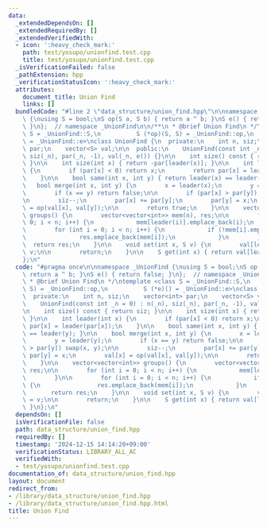 ```yaml
---
data:
  _extendedDependsOn: []
  _extendedRequiredBy: []
  _extendedVerifiedWith:
  - icon: ':heavy_check_mark:'
    path: test/yosupo/unionfind.test.cpp
    title: test/yosupo/unionfind.test.cpp
  _isVerificationFailed: false
  _pathExtension: hpp
  _verificationStatusIcon: ':heavy_check_mark:'
  attributes:
    document_title: Union Find
    links: []
  bundledCode: "#line 2 \"data_structure/union_find.hpp\"\n\nnamespace _UnionFind\
    \ {\nusing S = bool;\nS op(S a, S b) { return a ^ b; }\nS e() { return false;\
    \ }\n};  // namespace _UnionFind\n\n/**\n * @brief Union Find\n */\ntemplate <class\
    \ S = _UnionFind::S,\n          S (*op)(S, S) = _UnionFind::op,\n          S (*e)()\
    \ = _UnionFind::e>\nclass UnionFind {\n  private:\n    int n, siz;\n    vector<int>\
    \ par;\n    vector<S> val;\n\n  public:\n    UnionFind(const int _n = 0) : n(_n),\
    \ siz(_n), par(_n, -1), val(_n, e()) {}\n\n    int size() const { return siz;\
    \ }\n\n    int size(int x) { return -par[leader(x)]; }\n\n    int leader(int x)\
    \ {\n        if (par[x] < 0) return x;\n        return par[x] = leader(par[x]);\n\
    \    }\n\n    bool same(int x, int y) { return leader(x) == leader(y); }\n\n \
    \   bool merge(int x, int y) {\n        x = leader(x);\n        y = leader(y);\n\
    \        if (x == y) return false;\n\n        if (par[x] > par[y]) swap(x, y);\n\
    \n        siz--;\n        par[x] += par[y];\n        par[y] = x;\n        val[x]\
    \ = op(val[x], val[y]);\n\n        return true;\n    }\n\n    vector<vector<int>>\
    \ groups() {\n        vector<vector<int>> mem(n), res;\n\n        for (int i =\
    \ 0; i < n; i++) {\n            mem[leader(i)].emplace_back(i);\n        }\n\n\
    \        for (int i = 0; i < n; i++) {\n            if (!mem[i].empty()) {\n \
    \               res.emplace_back(mem[i]);\n            }\n        }\n\n      \
    \  return res;\n    }\n\n    void set(int x, S v) {\n        val[leader(x)] =\
    \ v;\n\n        return;\n    }\n\n    S get(int x) { return val[leader(x)]; }\n\
    };\n"
  code: "#pragma once\n\nnamespace _UnionFind {\nusing S = bool;\nS op(S a, S b) {\
    \ return a ^ b; }\nS e() { return false; }\n};  // namespace _UnionFind\n\n/**\n\
    \ * @brief Union Find\n */\ntemplate <class S = _UnionFind::S,\n          S (*op)(S,\
    \ S) = _UnionFind::op,\n          S (*e)() = _UnionFind::e>\nclass UnionFind {\n\
    \  private:\n    int n, siz;\n    vector<int> par;\n    vector<S> val;\n\n  public:\n\
    \    UnionFind(const int _n = 0) : n(_n), siz(_n), par(_n, -1), val(_n, e()) {}\n\
    \n    int size() const { return siz; }\n\n    int size(int x) { return -par[leader(x)];\
    \ }\n\n    int leader(int x) {\n        if (par[x] < 0) return x;\n        return\
    \ par[x] = leader(par[x]);\n    }\n\n    bool same(int x, int y) { return leader(x)\
    \ == leader(y); }\n\n    bool merge(int x, int y) {\n        x = leader(x);\n\
    \        y = leader(y);\n        if (x == y) return false;\n\n        if (par[x]\
    \ > par[y]) swap(x, y);\n\n        siz--;\n        par[x] += par[y];\n       \
    \ par[y] = x;\n        val[x] = op(val[x], val[y]);\n\n        return true;\n\
    \    }\n\n    vector<vector<int>> groups() {\n        vector<vector<int>> mem(n),\
    \ res;\n\n        for (int i = 0; i < n; i++) {\n            mem[leader(i)].emplace_back(i);\n\
    \        }\n\n        for (int i = 0; i < n; i++) {\n            if (!mem[i].empty())\
    \ {\n                res.emplace_back(mem[i]);\n            }\n        }\n\n \
    \       return res;\n    }\n\n    void set(int x, S v) {\n        val[leader(x)]\
    \ = v;\n\n        return;\n    }\n\n    S get(int x) { return val[leader(x)];\
    \ }\n};\n"
  dependsOn: []
  isVerificationFile: false
  path: data_structure/union_find.hpp
  requiredBy: []
  timestamp: '2024-12-15 14:14:20+09:00'
  verificationStatus: LIBRARY_ALL_AC
  verifiedWith:
  - test/yosupo/unionfind.test.cpp
documentation_of: data_structure/union_find.hpp
layout: document
redirect_from:
- /library/data_structure/union_find.hpp
- /library/data_structure/union_find.hpp.html
title: Union Find
---
```

